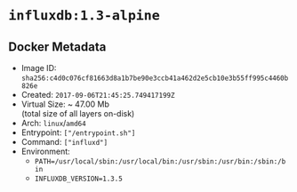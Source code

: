# `influxdb:1.3-alpine`

## Docker Metadata

- Image ID: `sha256:c4d0c076cf81663d8a1b7be90e3ccb41a462d2e5cb10e3b55ff995c4460b826e`
- Created: `2017-09-06T21:45:25.749417199Z`
- Virtual Size: ~ 47.00 Mb  
  (total size of all layers on-disk)
- Arch: `linux`/`amd64`
- Entrypoint: `["/entrypoint.sh"]`
- Command: `["influxd"]`
- Environment:
  - `PATH=/usr/local/sbin:/usr/local/bin:/usr/sbin:/usr/bin:/sbin:/bin`
  - `INFLUXDB_VERSION=1.3.5`
